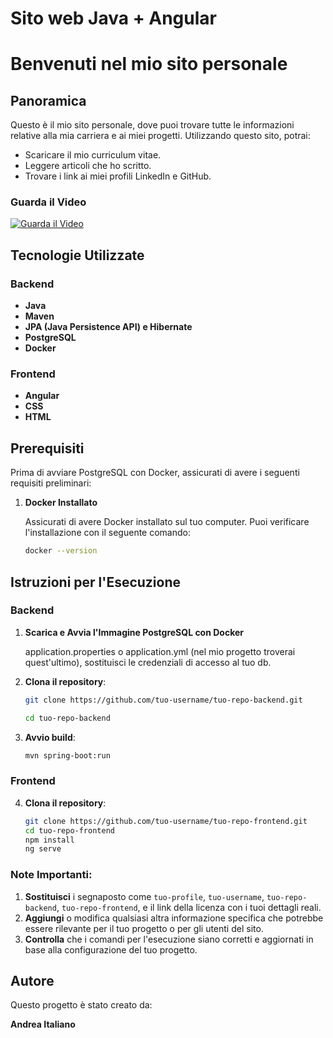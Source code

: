 
# Sito web Java + Angular
>>>

# Benvenuti nel mio sito personale

## Panoramica

Questo è il mio sito personale, dove puoi trovare tutte le informazioni relative alla mia carriera e ai miei progetti. Utilizzando questo sito, potrai:

- Scaricare il mio curriculum vitae.
- Leggere articoli che ho scritto.
- Trovare i link ai miei profili LinkedIn e GitHub.

### Guarda il Video

[![Guarda il Video](https://img.youtube.com/vi/D2hT5fltACc/maxresdefault.jpg)](https://www.youtube.com/watch?v=D2hT5fltACc)

## Tecnologie Utilizzate

### Backend

- **Java**
- **Maven**
- **JPA (Java Persistence API) e Hibernate**
- **PostgreSQL**
- **Docker**

### Frontend

- **Angular**
- **CSS**
- **HTML**

## Prerequisiti 

Prima di avviare PostgreSQL con Docker, assicurati di avere i seguenti requisiti preliminari:

1. **Docker Installato**

   Assicurati di avere Docker installato sul tuo computer. Puoi verificare l'installazione con il seguente comando:

   ```bash
   docker --version
    ```

## Istruzioni per l'Esecuzione

### Backend


1. **Scarica e Avvia l'Immagine PostgreSQL con Docker**

   application.properties o application.yml (nel mio progetto troverai quest'ultimo), sostituisci le credenziali di accesso al tuo db.


2. **Clona il repository**:
   ```bash
   git clone https://github.com/tuo-username/tuo-repo-backend.git
   
   cd tuo-repo-backend
   ```
    
3. **Avvio build**: 
    ```bash
    mvn spring-boot:run
    ```
### Frontend

4. **Clona il repository**:
    ```bash
    git clone https://github.com/tuo-username/tuo-repo-frontend.git
    cd tuo-repo-frontend
    npm install
    ng serve
     ```

### Note Importanti:
1. **Sostituisci** i segnaposto come `tuo-profile`, `tuo-username`, `tuo-repo-backend`, `tuo-repo-frontend`, e il link della licenza con i tuoi dettagli reali.
2. **Aggiungi** o modifica qualsiasi altra informazione specifica che potrebbe essere rilevante per il tuo progetto o per gli utenti del sito.
3. **Controlla** che i comandi per l'esecuzione siano corretti e aggiornati in base alla configurazione del tuo progetto.

## Autore

Questo progetto è stato creato da:

**Andrea Italiano**
